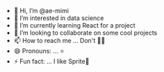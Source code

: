 - 👋 Hi, I’m @ae-mimi
- 👀 I’m interested in data science
- 🌱 I’m currently learning React for a project
- 💞️ I’m looking to collaborate on some cool projects
- 📫 How to reach me ... Don't 🙅🏿
- 😄 Pronouns: ... ⭐
- ⚡ Fun fact: ... I like Sprite🥤

<!---
ae-mimi/ae-mimi is a ✨ special ✨ repository because its `README.md` (this file) appears on your GitHub profile.
You can click the Preview link to take a look at your changes.
--->

